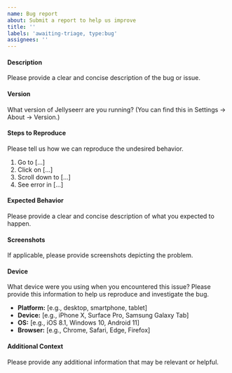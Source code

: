 ```yaml
---
name: Bug report
about: Submit a report to help us improve
title: ''
labels: 'awaiting-triage, type:bug'
assignees: ''
---
```


#### Description

Please provide a clear and concise description of the bug or issue.

#### Version

What version of Jellyseerr are you running? (You can find this in Settings → About → Version.)

#### Steps to Reproduce

Please tell us how we can reproduce the undesired behavior.

1. Go to [...]
2. Click on [...]
3. Scroll down to [...]
4. See error in [...]

#### Expected Behavior

Please provide a clear and concise description of what you expected to happen.

#### Screenshots

If applicable, please provide screenshots depicting the problem.

#### Device

What device were you using when you encountered this issue? Please provide this information to help us reproduce and investigate the bug.

- **Platform:** [e.g., desktop, smartphone, tablet]
- **Device:** [e.g., iPhone X, Surface Pro, Samsung Galaxy Tab]
- **OS:** [e.g., iOS 8.1, Windows 10, Android 11]
- **Browser:** [e.g., Chrome, Safari, Edge, Firefox]

#### Additional Context

Please provide any additional information that may be relevant or helpful.
